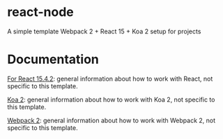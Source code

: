 # react-node
A simple template Webpack 2 + React 15 + Koa 2 setup for projects

# Documentation
[For React 15.4.2](https://facebook.github.io/react/): general information about how to work with React, not specific to this template.

[Koa 2](http://koajs.com/): general information about how to work with Koa 2, not specific to this template.

[Webpack 2](https://webpack.js.org): general information about how to work with Webpack 2, not specific to this template.
